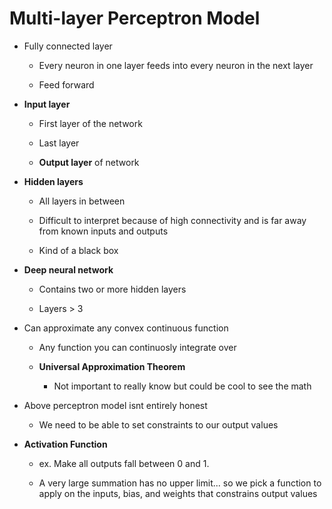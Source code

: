 # Multi-layer Perceptron Model
* Fully connected layer

	* Every neuron in one layer feeds into every neuron in the next layer

	* Feed forward

* **Input layer**

	* First layer of the network

	* Last layer

	* **Output layer** of network

* **Hidden layers**

	* All layers in between

	* Difficult to interpret because of high connectivity and is far away from known inputs and outputs

	* Kind of a black box

* **Deep neural network**

	* Contains two or more hidden layers

	* Layers > 3

* Can approximate any convex continuous function

	* Any function you can continuosly integrate over

	* **Universal Approximation Theorem**

		* Not important to really know but could be cool to see the math

* Above perceptron model isnt entirely honest

	* We need to be able to set constraints to our output values

* **Activation Function**

	* ex. Make all outputs fall between 0 and 1.

	* A very large summation has no upper limit... so we pick a function to apply on the inputs, bias, and weights that constrains output values